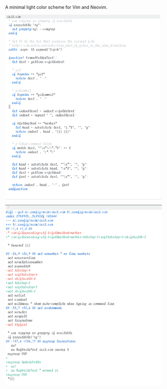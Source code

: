 
A minimal light color scheme for Vim and Neovim.

<p align="center">
  <img src="./Screen Shot 2018-06-27 at 11.01.09.png" />
</p> 

<p align="center">
  <img src="./Screen Shot 2018-06-27 at 11.01.28.png" />
</p> 
